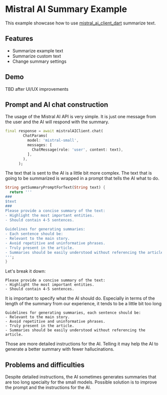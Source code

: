 # Mistral AI Summary Example

This example showcase how to use [mistral_ai_client_dart](https://pub.dev/packages/mistralai_client_dart) summarize text.

## Features

- Summarize example text
- Summarize custom text
- Change summary settings

## Demo

TBD after UI/UX improvements

## Prompt and AI chat construction

The usage of the Mistral AI API is very simple. It is just one message from the user and the AI will respond with the summary.

```dart
final response = await mistralAIClient.chat(
        ChatParams(
          model: 'mistral-small',
          messages: [
            ChatMessage(role: 'user', content: text),
          ],
        ),
      );
```

The text that is sent to the AI is a little bit more complex. The text that is going to be summarized is wrapped in a prompt that tells the AI what to do.

```dart
String getSummaryPromptForText(String text) {
  return '''
###
$text
###
Please provide a concise summary of the text:
- Highlight the most important entities.
- Should contain 4-5 sentences.
      
Guidelines for generating summaries:
- Each sentence should be:
- Relevant to the main story.
- Avoid repetitive and uninformative phrases.
- Truly present in the article.
- Summaries should be easily understood without referencing the article.
''';
}
```

Let's break it down:

```text
Please provide a concise summary of the text:
- Highlight the most important entities.
- Should contain 4-5 sentences.      
```

It is important to specify what the AI should do. Especially in terms of the length of the summary from our experience, it tends to be a little bit too long

```text
Guidelines for generating summaries, each sentence should be:
- Relevant to the main story.
- Avoid repetitive and uninformative phrases.
- Truly present in the article.
- Summaries should be easily understood without referencing the article.
```

Those are more detailed instructions for the AI. Telling it may help the AI to generate a better summary with fewer hallucinations.

## Problems and difficulties

Despite detailed instructions, the AI sometimes generates summaries that are too long specialty for the small models. Possible solution is to improve the prompt and the instructions for the AI.
